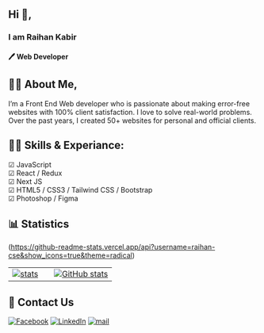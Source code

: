 ## Hi 👋,
### I am Raihan Kabir 
#### 🖊 Web Developer


## 🙋‍♂️ About Me,
I’m a Front End Web developer who is passionate about making error-free websites with 100% client satisfaction. I love to solve real-world problems. Over the past years, I created 50+ websites for personal and official clients.


## 👨‍💻 Skills & Experiance: 
  ☑ JavaScript <br> 
  ☑ React / Redux <br>
  ☑ Next JS <br>
  ☑ HTML5 / CSS3 / Tailwind CSS / Bootstrap <br>
  ☑ Photoshop / Figma <br>


## 📊 Statistics

(https://github-readme-stats.vercel.app/api?username=raihan-cse&show_icons=true&theme=radical)
<table border=0 width=1000>
  <tr>
    <td>
       <a  target="_blank" rel="noopener noreferrer nofollow" href="https://github.com/anuraghazra/github-readme-stats">
        <img src="https://github-readme-stats.vercel.app/api/top-langs/?username=raihan-cse&layout=compact" alt="stats" >
      </a>     
    </td>
    <td></td>
    <td>
      <a target="_blank" rel="noopener noreferrer nofollow" href="https://camo.githubusercontent.com/840df1d29e4ba2dc59363e2f947971f4d9df3db84d170b221b4fb86bf265ef00/68747470733a2f2f6769746875622d726561646d652d73746174732e76657263656c2e6170702f6170693f757365726e616d653d72616968616e2d6373652673686f775f69636f6e733d7472756526636f756e745f707269766174653d74727565">
        <img       src="https://camo.githubusercontent.com/840df1d29e4ba2dc59363e2f947971f4d9df3db84d170b221b4fb86bf265ef00/68747470733a2f2f6769746875622d726561646d652d73746174732e76657263656c2e6170702f6170693f757365726e616d653d72616968616e2d6373652673686f775f69636f6e733d7472756526636f756e745f707269766174653d74727565" alt="GitHub stats" data-canonical-src="https://github-readme-stats.vercel.app/api?username=raihan-cse&amp;show_icons=true&amp;count_private=true" style="max-width: 100%">
      </a>
    </td>
  </tr>
</table>


## 🚀 Contact Us

[![Facebook][facebook-shield]][facebook-url]
[![LinkedIn][linkedin-shield]][linkedin-url]
[![mail][mail-shield]][mail-url]

<!-- MARKDOWN LINKS & IMAGES -->

[facebook-shield]: https://img.shields.io/badge/-Facebook-black.svg?style=flat-square&logo=facebook&color=555&logoColor=white
[facebook-url]: https://facebook.com/rkps.dev
[linkedin-shield]: https://img.shields.io/badge/-LinkedIn-black.svg?style=flat-square&logo=linkedin&color=blue
[linkedin-url]: https://www.linkedin.com/in/raihan-kabir-384274143/
[mail-shield]: https://img.shields.io/badge/%F0%9F%93%A7%20Email-raihancse46%40gmail.com-lightgray
[mail-url]: mailto:raihancse46@gmail.com



